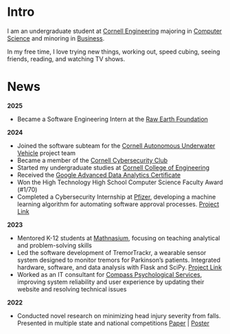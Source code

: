 # Intro

I am an undergraduate student at [Cornell Engineering](https://www.engineering.cornell.edu/) majoring in [Computer Science](https://www.cs.cornell.edu/) and minoring in [Business](https://business.cornell.edu/programs/undergraduate/minors/business-engineers/).

In my free time, I love trying new things, working out, speed cubing, seeing friends, reading, and watching TV shows.

# **News**
**2025**
- Became a Software Engineering Intern at the [Raw Earth Foundation](https://rawearthfoundation.org/)

**2024**
- Joined the software subteam for the [Cornell Autonomous Underwater Vehicle](https://cuauv.org/) project team
- Became a member of the [Cornell Cybersecurity Club](https://cornellcyber.club/)
- Started my undergraduate studies at [Cornell College of Engineering](https://www.engineering.cornell.edu/)
- Received the [Google Advanced Data Analytics Certificate](https://www.coursera.org/professional-certificates/google-advanced-data-analytics)
- Won the High Technology High School Computer Science Faculty Award (#1/70)
- Completed a Cybersecurity Internship at [Pfizer](https://www.pfizer.com/), developing a machine learning algorithm for automating software approval processes. [Project Link](https://drive.google.com/file/d/1YrOROcWPSz-aJ1vd-0MpA7APIz8_jHRS/view?usp=sharing)

**2023**
- Mentored K-12 students at [Mathnasium](https://www.mathnasium.com/), focusing on teaching analytical and problem-solving skills
- Led the software development of TremorTrackr, a wearable sensor system designed to monitor tremors for Parkinson’s patients. Integrated hardware, software, and data analysis with Flask and SciPy. [Project Link](https://drive.google.com/file/d/1wY2wYA9lL9wg6kHggdBuMoolQyTB409-/view?usp=sharing)
- Worked as an IT consultant for [Compass Psychological Services](https://compasspsychnj.com/), improving system reliability and user experience by updating their website and resolving technical issues



**2022**
- Conducted novel research on minimizing head injury severity from falls. Presented in multiple state and national competitions [Paper](https://drive.google.com/file/d/1y4YNDAyWeJ02X8ZVRsGrgaTDKFc2r88H/view?usp=sharing) | [Poster](https://drive.google.com/file/d/1E__mxCfKJjP5b3twAkSi8eGrBDWYmOS3/view?usp=sharing)

